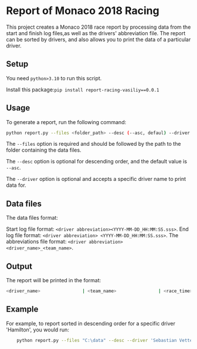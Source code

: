 # Report of Monaco 2018 Racing

This project creates a Monaco 2018 race report by processing data from 
the start and finish log files,as well as the drivers' abbreviation file.
The report can be sorted by drivers, and also allows you to print the data of a particular driver.

## Setup

You need `python>3.10` to run this script.

Install this package:`pip install report-racing-vasiliy==0.0.1`

## Usage

To generate a report, run the following command:
```bash
python report.py --files <folder_path> --desc (--asc, defaul) --driver <driver_name>
```
The `--files` option is required and should be followed by the path to the folder containing the data files.

The `--desc` option is optional for descending order, and the default value is `--asc`.

The `--driver` option is optional and accepts a specific driver name to print data for.

## Data files

The data files  format:

Start log file  format: `<driver abbreviation><YYYY-MM-DD_HH:MM:SS.sss>`.
End log file  format: `<driver abbreviation> <YYYY-MM-DD_HH:MM:SS.sss>`.
The abbreviations file format: `<driver abbreviation> <driver_name>_<team_name>`.

## Output

The report will be printed in the  format:
```bash
<driver_name>                | <team_name>                | <race_time>
```

## Example

For example, to  report sorted in descending order for a specific driver 'Hamilton', you would run:
```bash
    python report.py --files "C:\data" --desc --driver 'Sebastian Vettel'
```
